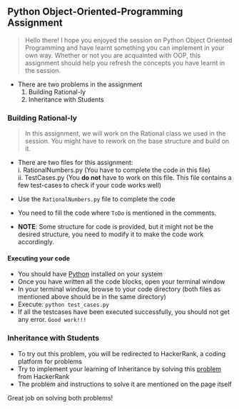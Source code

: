 ## Python Object-Oriented-Programming Assignment


> Hello there! I hope you enjoyed the session on  Python Object Oriented Programming and have learnt something you can implement in your own way. 
Whether or not you are acquainted with OOP, this assignment should help you refresh the concepts you have learnt in the session.

- There are two problems in the assignment
    1. Building Rational-ly
    2. Inheritance with Students
    
###  Building Rational-ly
>  In this assignment, we will work on the Rational class we used in the session. You might have to rework on the base structure and build on it. 

- There are two files for this assignment:  
    i. RationalNumbers.py (You have to complete the code in this file)  
    ii. TestCases.py (You **do not** have to work on this file. This file contains a few test-cases to check if your code works well)
- Use the `RationalNumbers.py` file to complete the code

- You need to fill the code where `ToDo` is mentioned in the comments.

- **NOTE**: Some structure for code is provided, but it might not be the desired structure, you need to modify it to make the code work accordingly.

#### Executing your code
- You should have [Python](https://www.python.org/downloads/) installed on your system
- Once you have written all the code blocks, open your terminal window 
- In your terminal window, browse to your code directory (both files as mentioned above should be in the same directory)
- Execute: `python test_cases.py`
- If all the testcases have been executed successfully, you should not get any error. `Good work!!!`

###  Inheritance with Students
- To try out this problem, you will be redirected to HackerRank, a coding platform for problems
- Try to implement your learning of Inheritance by solving this [problem](https://www.hackerrank.com/challenges/30-inheritance/problem) from HackerRank 
- The problem and instructions to solve it are mentioned on the page itself


Great job on solving both problems!
